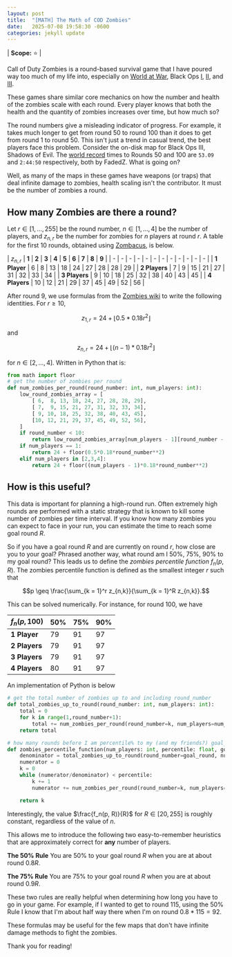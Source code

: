 ```yaml
---
layout: post
title:  "[MATH] The Math of COD Zombies"
date:   2025-07-08 19:58:30 -0600
categories: jekyll update
---
```


| **Scope:** ⭐ |

Call of Duty Zombies is a round-based survival game that I have poured way too much of my life into, especially on [World at War](https://en.wikipedia.org/wiki/Call_of_Duty%3A_World_at_War), Black Ops [I](https://en.wikipedia.org/wiki/Call_of_Duty:_Black_Ops), [II](https://en.wikipedia.org/wiki/Call_of_Duty:_Black_Ops_II), and [III](https://en.wikipedia.org/wiki/Call_of_Duty:_Black_Ops_III). 

These games share similar core mechanics on how the number and health of the zombies scale with each round. Every player knows that both the health and the quantity of zombies increases over time, but how much so? 

The round numbers give a misleading indicator of progress. For example, it takes much longer to get from round 50 to round 100 than it does to get from round 1 to round 50. This isn't just a trend in casual trend, the best players face this problem. Consider the on-disk map for Black Ops III, Shadows of Evil. The [world record](https://zwr.gg/leaderboards/bo3/50-speedrun/shadows-of-evil/#classic-gobblegum) times to Rounds $50$ and $100$ are `53.09` and `2:44:50` respectively, both by FadedZ. What is going on?

Well, as many of the maps in these games have weapons (or traps) that deal infinite damage to zombies, health scaling isn't the contributor. It must be the number of zombies a round.

## How many Zombies are there a round?

Let $r \in [1, \dots, 255]$ be the round number, $n \in [1,\dots,4]$ be the number of players, and $z_{n, r}$ be the number for zombies for $n$ players at round $r$. A table for the first $10$ rounds, obtained using [Zombacus](https://www.zombacus.com/zombiecalculator), is below.

| $z_{n, r}$ | **1** | **2** | **3** | **4** | **5** | **6** | **7** | **8** | **9** |
| - | - | - | - | - | - | - | - | - | - | - | - |
| **1 Player** | $6$ | $8$ | $13$ | $18$ | $24$ | $27$ | $28$ | $28$ | $29$ |
| **2 Players** | $7$ | $9$ | $15$ | $21$ | $27$ | $31$ | $32$ | $33$ | $34$ |
| **3 Players** | $9$ | $10$ | $18$ | $25$ | $32$ | $38$ | $40$ | $43$ | $45$ |
| **4 Players** | $10$ | $12$ | $21$ | $29$ | $37$ | $45$ | $49$ | $52$ | $56$ |

After round $9$, we use formulas from the [Zombies wiki](https://callofduty.fandom.com/wiki/Zombies_(Treyarch)#Amount) to write the following identities. For $r \geq 10$, 

$$z_{1,r} = 24 + \lfloor 0.5*0.18 r^2 \rfloor$$

and 

$$z_{n,r} = 24 + \lfloor (n-1)*0.18 r^2 \rfloor$$

for $n \in [2,\dots,4]$. Written in Python that is:

```python
from math import floor
# get the number of zombies per round
def num_zombies_per_round(round_number: int, num_players: int):
    low_round_zombies_array = [
        [ 6,  8, 13, 18, 24, 27, 28, 28, 29], 
        [ 7,  9, 15, 21, 27, 31, 32, 33, 34], 
        [ 9, 10, 18, 25, 32, 38, 40, 43, 45], 
        [10, 12, 21, 29, 37, 45, 49, 52, 56], 
    ]
    if round_number < 10:
        return low_round_zombies_array[num_players - 1][round_number - 1]
    if num_players == 1:
        return 24 + floor(0.5*0.18*round_number**2)
    elif num_players in [2,3,4]:
        return 24 + floor((num_players - 1)*0.18*round_number**2)
```

## How is this useful?

This data is important for planning a high-round run. Often extremely high rounds are performed with a static strategy that is known to kill some number of zombies per time interval. If you know how many zombies you can expect to face in your run, you can estimate the time to reach some goal round $R$.

So if you have a goal round $R$ and are currently on round $r$, how close are you to your goal? Phrased another way, what round am I $50\%$, $75\%$, $90\%$ to my goal round? This leads us to define the *zombies percentile function* $f_n(p,R)$. The zombies percentile function is defined as the smallest integer $r$ such that

$$p \geq \frac{\sum_{k = 1}^r z_{n,k}}{\sum_{k = 1}^R z_{n,k}}.$$

This can be solved numerically. For instance, for round $100$, we have 

| $f_n(p, 100)$ | **50%** | **75%** | **90%** |
| - | - | - | - |
| **1 Player** | $79$ | $91$ | $97$ |
| **2 Players** | $79$ | $91$ | $97$ |
| **3 Players** | $79$ | $91$ | $97$ |
| **4 Players** | $80$ | $91$ | $97$ |

An implementation of Python is below

```python
# get the total number of zombies up to and including round_number
def total_zombies_up_to_round(round_number: int, num_players: int):
    total = 0
    for k in range(1,round_number+1):
        total += num_zombies_per_round(round_number=k, num_players=num_players)
    return total

# how many rounds before I am percentile% to my (and my friends?) goal_round?
def zombies_percentile_function(num_players: int, percentile: float, goal_round: int):
    denominator = total_zombies_up_to_round(round_number=goal_round, num_players=num_players)
    numerator = 0
    k = 0
    while (numerator/denominator) < percentile:
        k += 1
        numerator += num_zombies_per_round(round_number=k, num_players=num_players)

    return k
```

Interestingly, the value $\frac{f_n(p, R)}{R}$ for $R \in [20,255]$ is roughly constant, regardless of the value of $n$. 

This allows me to introduce the following two easy-to-remember heuristics that are approximately correct for **any** number of players.

**The 50% Rule** You are 50% to your goal round $R$ when you are at about round $0.8R$.

**The 75% Rule** You are 75% to your goal round $R$ when you are at about round $0.9R$.

These two rules are really helpful when determining how long you have to go in your game. For example, if I wanted to get to round $115$, using the 50% Rule I know that I'm about half way there when I'm on round $0.8 * 115 = 92$.

<!-- ## An Aside: How much health does a Zombie have this round? 

If we designate the health of a zombie at round $n$ as $h_n$, then for $n < 9$

$$h_n = 50 + 100n$$

and for $n \geq 9$, we have

$$h_n = \lfloor 950*(1.1)^{n-9} \rfloor.$$

In Python this is

```python
# get the health of a zombie at a specific round
def health_per_round(round_number: int):
    if round_number < 10: return 50 + 100*round_number
    return floor(950*(1.1)**(round_number-9))
``` -->

These formulas may be useful for the few maps that don't have infinite damage methods to fight the zombies.

Thank you for reading!
